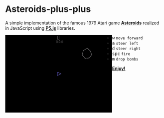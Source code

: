 # Asteroids-plus-plus

A simple implementation of the famous 1979 Atari game <b>[Asteroids](https://en.wikipedia.org/wiki/Asteroids_%28video_game%29)</b> realized in JavaScript using <b>[P5.js](https://p5js.org/)</b> libraries.

<img align="left" width="343" height="250" src="extra/play.gif">

+ <kbd>w</kbd>  `move forward`
+ <kbd>a</kbd>  `steer left`
+ <kbd>d</kbd>  `steer right`
+ <kbd>spc</kbd>  `fire`
+ <kbd>m</kbd>  `drop bombs`

<b>[Enjoy!](https://matteogiorgi.github.io/Asteroids-plus-plus/)</b>

